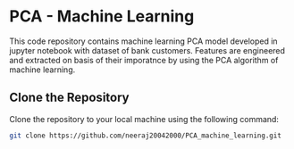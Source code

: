 # PCA - Machine Learning

This code repository contains machine learning PCA model developed in jupyter notebook with dataset of bank customers. 
Features are engineered and extracted on basis of their imporatnce by using the PCA algorithm of machine learning. 

## Clone the Repository

Clone the repository to your local machine using the following command:

```bash
git clone https://github.com/neeraj20042000/PCA_machine_learning.git
```


